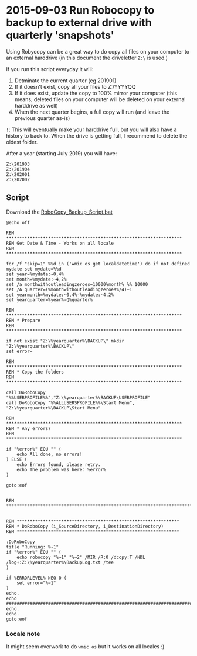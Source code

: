 # 2015-09-03 Run Robocopy to backup to external drive with quarterly 'snapshots'

Using Robycopy can be a great way to do copy all files on your computer to an external harddrive (in this document the driveletter ```Z:\``` is used.)

If you run this script everyday it will:

1. Detminate the current quarter (eg 201901)
2. If it doesn't exist, copy all your files to Z:\YYYYQQ
3. If it does exist, update the copy to 100% mirror your computer (this means; deleted files on your computer will be deleted on your external harddrive as well)
4. When the next quarter begins, a full copy will run (and leave the previous quarter as-is)

`!`: This will eventually make your harddrive full, but you will also have a history to back to. When the drive is getting full, I recommend to delete the oldest folder.

After a year (starting July 2019) you will have:

```
Z:\201903
Z:\201904
Z:\202001
Z:\202002
```

## Script

Download the [RoboCopy_Backup_Script.bat](RoboCopy_Backup_Script.bat)

```BAT
@echo off

REM *******************************************************************
REM Get Date & Time - Works on all locale
REM *******************************************************************

for /f "skip=1" %%d in ('wmic os get localdatetime') do if not defined mydate set mydate=%%d
set year=%mydate:~0,4%
set month=%mydate:~4,2%
set /a monthwithoutleadingzeroes=10000%month% %% 10000
set /A quarter=(%monthwithoutleadingzeroes%/4)+1
set yearmonth=%mydate:~0,4%-%mydate:~4,2%
set yearquarter=%year%-Q%quarter%

REM *******************************************************************
REM * Prepare
REM *******************************************************************

if not exist "Z:\%yearquarter%\BACKUP\" mkdir "Z:\%yearquarter%\BACKUP\"
set error=

REM *******************************************************************
REM * Copy the folders
REM *******************************************************************

call:DoRoboCopy "%%USERPROFILE%%","Z:\%yearquarter%\BACKUP\USERPROFILE"
call:DoRoboCopy "%%ALLUSERSPROFILE%%\Start Menu", "Z:\%yearquarter%\BACKUP\Start Menu"

REM *******************************************************************
REM * Any errors?
REM *******************************************************************

if "%error%" EQU "" (
	echo All done, no errors!
) ELSE (
	echo Errors found, please retry.
	echo The problem was here: %error%
)

goto:eof


REM ***********************************************************************************************************************************


REM **************************************************************
REM * DoRoboCopy (i_SourceDirectory, i_DestinationDirectory)
REM **************************************************************

:DoRoboCopy
title "Running: %~1"
if "%error%" EQU "" (
	echo robocopy "%~1" "%~2" /MIR /R:0 /dcopy:T /NDL /log+:Z:\%yearquarter%\BackupLog.txt /tee
)

if %ERRORLEVEL% NEQ 0 (
	set error="%~1"
)
echo.
echo #####################################################################################
echo.
echo.
goto:eof

```

### Locale note

It might seem overwork to do ```wmic os``` but it works on all locales :)

